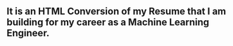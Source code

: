 ## It is an HTML Conversion of my Resume that I am building for my career as a Machine Learning Engineer.
